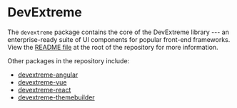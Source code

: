 # DevExtreme

The `devextreme` package contains the core of the DevExtreme library ---  an enterprise-ready suite of UI components for popular front-end frameworks. View the [README file](~/README.md) at the root of the repository for more information.

Other packages in the repository include:

* [devextreme-angular](~/packages/devextreme-angular)
* [devextreme-vue](~/packages/devextreme-vue)
* [devextreme-react](~/packages/devextreme-react)
* [devextreme-themebuilder](~/packages/devextreme-themebuilder)
